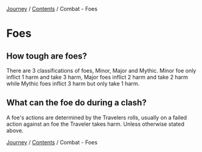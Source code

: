 [Journey](/wiki.md) / [Contents](/wiki/index.md) / Combat - Foes

# Foes

## How tough are foes?
There are 3 classifications of foes, Minor, Major and Mythic. Minor foe only inflict 1 harm and take 3 harm, Major foes inflict 2 harm and take 2 harm while Mythic foes inflict 3 harm but only take 1 harm.

## What can the foe do during a clash?
A foe's actions are determined by the Travelers rolls, usually on a failed action against an foe the Traveler takes harm. Unless otherwise stated above.

[Journey](/wiki.md) / [Contents](/wiki/index.md) / Combat - Foes
